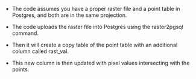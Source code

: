 * The code assumes you have a proper raster file and a point table in Postgres, and both are in the same projection.

* The code uploads the raster file into Postgres using the raster2pgsql command.

* Then it will create a copy table of the point table with an additional column called rast_val.

* This new column is then updated with pixel values intersecting with the points.
